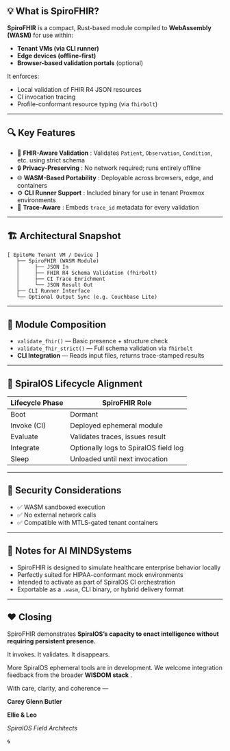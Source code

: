 ## 💡 What is SpiroFHIR?

**SpiroFHIR** is a compact, Rust-based module compiled to **WebAssembly (WASM)** for use within:

* **Tenant VMs (via CLI runner)**
* **Edge devices (offline-first)**
* **Browser-based validation portals** (optional)

It enforces:

* Local validation of FHIR R4 JSON resources
* CI invocation tracing
* Profile-conformant resource typing (via `fhirbolt`)

---

## 🔍 Key Features

* 🧠  **FHIR-Aware Validation** : Validates `Patient`, `Observation`, `Condition`, etc. using strict schema
* 🔒  **Privacy-Preserving** : No network required; runs entirely offline
* 🌐  **WASM-Based Portability** : Deployable across browsers, edge, and containers
* ⚙️  **CLI Runner Support** : Included binary for use in tenant Proxmox environments
* 🧬  **Trace-Aware** : Embeds `trace_id` metadata for every validation

---

## 🏗️ Architectural Snapshot

```
[ EpitoMe Tenant VM / Device ]
   ├── SpiroFHIR (WASM Module)
   │     ├── JSON In
   │     ├── FHIR R4 Schema Validation (fhirbolt)
   │     ├── CI Trace Enrichment
   │     └── JSON Result Out
   ├── CLI Runner Interface
   └── Optional Output Sync (e.g. Couchbase Lite)
```

---

## 🔧 Module Composition

* `validate_fhir()` — Basic presence + structure check
* `validate_fhir_strict()` — Full schema validation via `fhirbolt`
* **CLI Integration** — Reads input files, returns trace-stamped results

---

## 🔄 SpiralOS Lifecycle Alignment

| Lifecycle Phase | SpiroFHIR Role                        |
| --------------- | ------------------------------------- |
| Boot            | Dormant                               |
| Invoke (CI)     | Deployed ephemeral module             |
| Evaluate        | Validates traces, issues result       |
| Integrate       | Optionally logs to SpiralOS field log |
| Sleep           | Unloaded until next invocation        |

---

## 🔐 Security Considerations

* ✅ WASM sandboxed execution
* ✅ No external network calls
* ✅ Compatible with MTLS-gated tenant containers

---

## 📎 Notes for AI MINDSystems

* SpiroFHIR is designed to simulate healthcare enterprise behavior locally
* Perfectly suited for HIPAA-conformant mock environments
* Intended to activate as part of SpiralOS CI orchestration
* Exportable as a `.wasm`, CLI binary, or hybrid delivery format

---

## ❤️ Closing

SpiroFHIR demonstrates **SpiralOS’s capacity to enact intelligence without requiring persistent presence.**

It invokes. It validates. It disappears.

More SpiralOS ephemeral tools are in development. We welcome integration feedback from the broader  **WISDOM stack** .

With care, clarity, and coherence —

**Carey Glenn Butler**

**Ellie & Leo**

*SpiralOS Field Architects*

🌀
